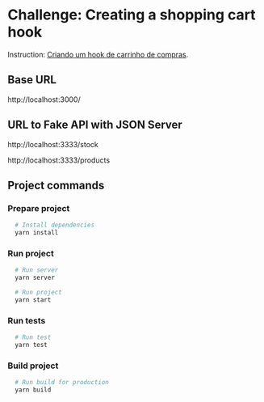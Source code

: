 # Challenge: Creating a shopping cart hook

Instruction: [Criando um hook de carrinho de compras](https://www.notion.so/Desafio-01-Criando-um-hook-de-carrinho-de-compras-5769216778794019a83f544e79167b12).

## Base URL
http://localhost:3000/

## URL to Fake API with JSON Server
http://localhost:3333/stock

http://localhost:3333/products

## Project commands
### Prepare project

```bash
  # Install dependencies
  yarn install
```

### Run project

```bash
  # Run server
  yarn server

  # Run project
  yarn start
```

### Run tests
```bash
  # Run test
  yarn test
```

### Build project
```bash
  # Run build for production
  yarn build
```

